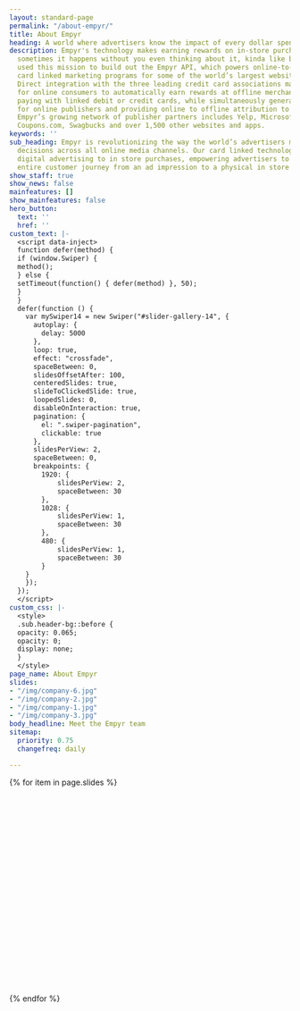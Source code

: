 ```yaml
---
layout: standard-page
permalink: "/about-empyr/"
title: About Empyr
heading: A world where advertisers know the impact of every dollar spent.
description: Empyr's technology makes earning rewards on in-store purchases so easy,
  sometimes it happens without you even thinking about it, kinda like breathing.  We
  used this mission to build out the Empyr API, which powers online-to-offline (O2O)
  card linked marketing programs for some of the world’s largest websites and apps.
  Direct integration with the three leading credit card associations make it possible
  for online consumers to automatically earn rewards at offline merchants by simply
  paying with linked debit or credit cards, while simultaneously generating revenue
  for online publishers and providing online to offline attribution to advertisers.
  Empyr’s growing network of publisher partners includes Yelp, Microsoft, LivingSocial,
  Coupons.com, Swagbucks and over 1,500 other websites and apps.
keywords: ''
sub_heading: Empyr is revolutionizing the way the world’s advertisers make data driven
  decisions across all online media channels. Our card linked technology connects
  digital advertising to in store purchases, empowering advertisers to attribute the
  entire customer journey from an ad impression to a physical in store transaction.
show_staff: true
show_news: false
mainfeatures: []
show_mainfeatures: false
hero_button:
  text: ''
  href: ''
custom_text: |-
  <script data-inject>
  function defer(method) {
  if (window.Swiper) {
  method();
  } else {
  setTimeout(function() { defer(method) }, 50);
  }
  }
  defer(function () {
    var mySwiper14 = new Swiper("#slider-gallery-14", {
      autoplay: {
        delay: 5000
      },
      loop: true,
      effect: "crossfade",
      spaceBetween: 0,
      slidesOffsetAfter: 100,
      centeredSlides: true,
      slideToClickedSlide: true,
      loopedSlides: 0,
      disableOnInteraction: true,
      pagination: {
        el: ".swiper-pagination",
        clickable: true
      },
      slidesPerView: 2,
      spaceBetween: 0,
      breakpoints: {
        1920: {
            slidesPerView: 2,
            spaceBetween: 30
        },
        1028: {
            slidesPerView: 1,
            spaceBetween: 30
        },
        480: {
            slidesPerView: 1,
            spaceBetween: 30
        }
    }
    });
  });
  </script>
custom_css: |-
  <style>
  .sub.header-bg::before {
  opacity: 0.065;
  opacity: 0;
  display: none;
  }
  </style>
page_name: About Empyr
slides:
- "/img/company-6.jpg"
- "/img/company-2.jpg"
- "/img/company-1.jpg"
- "/img/company-3.jpg"
body_headline: Meet the Empyr team
sitemap:
  priority: 0.75
  changefreq: daily

---
```

<div class="pt-4 pb-5 mb-5 offset-lg px-4 px-xl-0">
  <div class="mb-3">
    <div class="swiper-container standard" id="slider-gallery-14">
      <div class="swiper-wrapper">
      {% for item in page.slides %}
        <div class="swiper-slide">
          <div class="rounded-lg" style="background-image: url({{ item | absolute_url }});height: 370px;background-size: cover;background-position: center;"></div>
        </div>
        {% endfor %}
      </div>
      <div class="swiper-pagination" style="bottom: -50px;"></div>
    </div>
  </div>
</div>